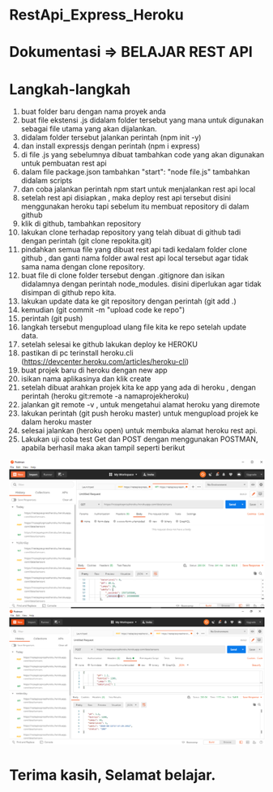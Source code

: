 # RestApi_Express_Heroku

# Dokumentasi => BELAJAR REST API 

# Langkah-langkah
1. buat folder baru dengan nama proyek anda
2. buat file ekstensi .js didalam folder tersebut yang mana untuk digunakan sebagai file utama yang akan dijalankan.
3. didalam folder tersebut jalankan perintah (npm init -y)
4. dan install expressjs dengan perintah (npm i express)
5. di file .js yang sebelumnya dibuat tambahkan code yang akan digunakan untuk pembuatan rest api
6. dalam file package.json tambahkan "start": "node file.js"
tambahkan didalam scripts
7. dan coba jalankan perintah npm start untuk menjalankan rest api local
8. setelah rest api disiapkan , maka deploy rest api tersebut disini menggunakan heroku tapi sebelum itu membuat repository di dalam github 
9. klik di github, tambahkan repository 
10. lakukan clone terhadap repository yang telah dibuat di github tadi dengan perintah (git clone repokita.git)
11. pindahkan semua file yang dibuat rest api tadi kedalam folder clone github , dan ganti nama folder awal rest api local tersebut agar tidak sama nama dengan clone repository.
12. buat file di clone folder tersebut dengan .gitignore dan isikan didalamnya dengan perintah node_modules. disini diperlukan agar tidak disimpan di github repo kita.
13. lakukan update data ke git repository dengan perintah (git add .)
14. kemudian (git commit -m "upload code ke repo")
15. perintah (git push)
16. langkah tersebut mengupload ulang file kita ke repo setelah update data.
17. setelah selesai ke github lakukan deploy ke HEROKU
18. pastikan di pc terinstall heroku.cli (https://devcenter.heroku.com/articles/heroku-cli)
19. buat projek baru di heroku dengan new app
20. isikan nama aplikasinya dan klik create
21. setelah dibuat arahkan projek kita ke app yang ada di heroku , dengan perintah (heroku git:remote -a namaprojekheroku)
22. jalankan git remote -v , untuk mengetahui alamat heroku yang diremote
23. lakukan perintah (git push heroku master) untuk mengupload projek ke dalam heroku master
24. selesai jalankan (heroku open) untuk membuka alamat heroku rest api.
25. Lakukan uji coba test Get dan POST dengan menggunakan POSTMAN, apabila berhasil maka akan tampil seperti berikut

<img src= "./Dokumentasi/get data.PNG" alt="GET_DATA REST API"/>

<img src= "./Dokumentasi/post data.PNG" alt="POST_DATA REST API"/>


# Terima kasih, Selamat belajar. 


